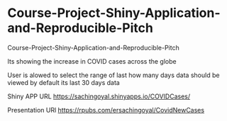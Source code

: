 # Course-Project-Shiny-Application-and-Reproducible-Pitch
Course-Project-Shiny-Application-and-Reproducible-Pitch

Its showing the increase in COVID cases across the globe

User is alowed to select the range of last how many days data should be viewed by default its last 30 days data

Shiny APP URL https://sachingoyal.shinyapps.io/COVIDCases/

Presentation URl https://rpubs.com/ersachingoyal/CovidNewCases
